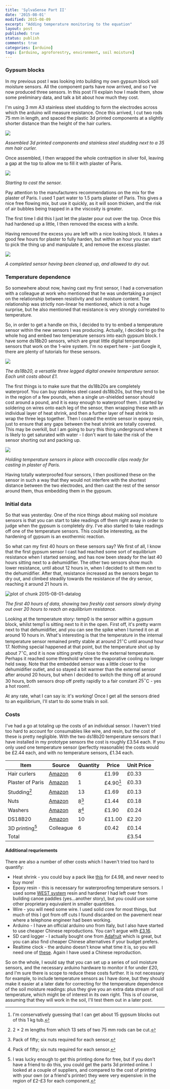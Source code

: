 ```yaml
---
title: 'SylvaSense Part II'
date: '2015-08-01'
modified: 2015-08-09
excerpt: "Adding temperature monitoring to the equation"
layout: post
published: true
status: publish
comments: true
categories: [arduino]
tags: [arduino, agroforestry, environment, soil moisture]
---
```

 

 
### Gypsum blocks
 
In my previous post I was looking into building my own gypsum block soil moisture sensors. All the component parts have now arrived, and so I've now produced three sensors. In this post I'll explain how I made them, show some preliminary data, and talk a bit about how much they cost.
 
I'm using 3 mm A3 stainless steel studding to form the electrodes across which the arduino will measure resistance. Once this arrived, I cut two rods 75 mm in length, and spaced the plastic 3d printed components at a slightly shorter distance than the height of the hair curlers.
 
![](/figures/2015-08-01-assembly.jpg)
 
*Assembled 3d printed components and stainless steel studding next to a 35 mm hair curler.*
 
Once assembled, I then wrapped the whole contraption in silver foil, leaving a gap at the top to allow me to fill it with plaster of Paris.
 
![](/figures/2015-08-01-casting1.jpg)
 
*Starting to cast the sensor.*
 
Pay attention to the manufacturers recommendations on the mix for the plaster of Paris. I used 1 part water to 1.5 parts plaster of Paris. This gives a nice free flowing mix, but use it quickly, as it will soon thicken, and the risk of air bubbles being trapped in a the viscosity is greater.
 
The first time I did this I just let the plaster pour out over the top. Once this had hardened up a little, I then removed the excess with a knife.
 
Having removed the excess you are left with a nice looking block. It takes a good few hours for plaster to fully harden, but within an hour you can start to pick the thing up and manipulate it, and remove the excess plaster.
 
![](/figures/2015-08-01-completed-sensor1.jpg)
 
*A completed sensor having been cleaned up, and allowed to dry out.*
 
### Temperature dependence
 
So somewhere about now, having cast my first sensor, I had a conversation with a colleague at work who mentioned that he was undertaking a project on the relationship between resistivity and soil moisture content. The relationship was strictly non-linear he mentioned, which is not a huge surprise, but he also mentioned that resistance is very strongly correlated to temperature.
 
So, in order to get a handle on this, I decided to try to embed a temperature sensor within the new sensors I was producing. Actually, I decided to go the whole hog and embed two temperature sensors into each gypsum block. I have some ds18b20 sensors, which are great little digital temperature sensors that work on the 1-wire system. I'm no expert here - just Google it, there are plenty of tutorials for these sensors.
 
![](/figures/2015-08-01-ds18b20.jpg)
 
*The ds18b20, a versatile three legged digital onewire temperature sensor. Each unit costs about £1.*
 
The first things is to make sure that the ds18b20s are completely waterproof. You can buy stainless steel cased ds18b20s, but they tend to be in the region of a few pounds, when a single un-shielded sensor should cost around a pound, and it is easy enough to waterproof them. I started by soldering on wires onto each leg of the sensor, then wrapping these with an individual layer of heat shrink, and then a further layer of heat shrink to wrap the three legs together. Then I coated the entire sensor in epoxy resin, just to ensure that any gaps between the heat shrink are totally covered. This may be overkill, but I am going to bury this thing underground where it is likely to get saturated with water - I don't want to take the risk of the sensor shorting out and packing up.
 
![](/figures/2015-08-01-ds18b20-position.jpg)
 
*Holding temperature sensors in place with croccodile clips ready for casting in plaster of Paris.*
 
 
Having totally waterproofed four sensors, I then positioned these on the sensor in such a way that they would not interfere with the shortest distance between the two electrodes, and then cast the rest of the sensor around them, thus embedding them in the gypsum.
 
### Initial data
 
So that was yesterday. One of the nice things about making soil moisture sensors is that you can start to take readings off them right away in order to judge when the gypsum is completely dry. I've also started to take readings off one of the temperature sensors. This could be interesting, as the hardening of gypsum is an exothermic reaction.
 
So what can my first 40 hours on these sensors say? We first of all, I know that the first gypsum sensor I cast had reached some sort of equilibrium resistance when I started sensing, and has now been steady for the last 40 hours sitting next to a dehumidifier. The other two sensors show much lower resistance, until about 12 hours in, when I decided to sit them next to the dehumidifier. After that, resistance increased as the sensors began to dry out, and climbed steadily towards the resistance of the dry sensor, reaching it around 21 hours in.
 
![plot of chunk 2015-08-01-datalog](/figures/2015-08-01-datalog-1.png) 
 
*The first 40 hours of data, showing two freshly cast sensors slowly drying out over 20 hours to reach an equilibrium resistance.*
 
Looking at the temperature story: temp0 is the sensor within a gypsum block, whilst temp1 is sitting next to it in the open. First off, it's pretty warm next to that dehumidifier, and you can see the spike when I turned it on at around 10 hours in. What's interesting is that the temperature in the internal temperature sensor remained pretty stable at around $21^{\circ}$C until around hour 17. Nothing special happened at that point, but the temperature shot up by about $7^{\circ}$C, and it is now sitting pretty close to the external temperature. Perhaps it reached some threshold where the evaporative cooling no longer held sway. Note that the embedded sensor was a little closer to the dehumidifier outlet, and so stayed a bit warmer than the external sensor after around 20 hours, but when I decided to switch the thing off at around 30 hours, both sensors drop off pretty rapidly to a fair constant $25^{\circ}$C - yes a hot room!. 
 
At any rate, what I can say is: it's working! Once I get all the sensors dried to an equilibrium, I'll start to do some trials in soil. 
 
### Costs
 
I've had a go at totaling up the costs of an individual sensor. I haven't tried too hard to account for consumables like wire, and resin, but the cost of these is pretty negligible. With the two ds18b20 temperature sensors that I have installed in my prototype sensors the cost is roughly £3.54 each. If you only used one temperature sensor (perfectly reasonable) the costs would be £2.44 each, and with no temperature sensors, £1.34 each.
 
| Item | Source | Quantity | Price | Unit Price |
|---|---|---|---|---|
| Hair curlers  | [Amazon](http://www.amazon.co.uk/gp/product/B0119BJ1I0?psc=1&redirect=true&ref_=oh_aui_detailpage_o07_s00)| 6 | £1.99 | £0.33 |
| Plaster of Paris| [Amazon](http://www.amazon.co.uk/gp/product/B009K4S1PS?psc=1&redirect=true&ref_=oh_aui_detailpage_o09_s00)| 1 | £4.90[^1]| £0.33 |
Studding[^2]| [Amazon](http://www.amazon.co.uk/gp/product/B00SJHFUQ0?psc=1&redirect=true&ref_=oh_aui_detailpage_o06_s00)| 13 | £1.69 | £0.13|
Nuts|[Amazon](http://www.amazon.co.uk/gp/product/B00A6G3G2C?psc=1&redirect=true&ref_=oh_aui_detailpage_o00_s00)|8[^3]|£1.44| £0.18|
Washers|[Amazon](http://www.amazon.co.uk/gp/product/B00ET7RCXS?psc=1&redirect=true&ref_=oh_aui_detailpage_o01_s00)|8[^3]|£1.90| £0.24|
DS18B20|[Amazon](http://www.amazon.co.uk/gp/product/B00BJY8S8C?psc=1&redirect=true&ref_=oh_aui_detailpage_o02_s00)|10|£11.00|£2.20|
3D printing[^4]|Colleague|6|£0.42|£0.14|
|Total||||£3.54|
 
[^1]: I'm conservatively guessing that I can get about 15 gypsum blocks out of this 1 kg tub.
[^2]: 2 $\times$ 2 m lengths from which 13 sets of two 75 mm rods can be cut.
[^3]: Pack of fifty; six nuts required for each sensor.
[^4]: I was lucky enough to get this printing done for free, but if you don't have a friend to do this, you could get the parts 3d printed online. I looked at a couple of suppliers, and compared to the cost of printing with your own (or a friend's printer) they were very expensive: in the region of £2-£3 for each component.
 
#### Additional requriements
 
There are also a number of other costs which I haven't tried too hard to quantify:
 
* Heat shrink - you could buy a pack like [this](http://www.amazon.co.uk/dp/B00CHKUCWW/ref=sr_1_3?s=electronics&ie=UTF8&qid=1438728427&sr=1-3&keywords=heat+shrink) for £4.98, and never need to buy more!
* Epoxy resin - this is necessary for waterproofing temperature sensors. I used some [WEST system](http://www.westsystem.com/) resin and hardener I had left over from building canoe paddles (yes...another story), but you could use some other proprietary equivalent in smaller quantities.
* Wire - you will need some wire. I used solid core for most things, but much of this I got from off cuts I found discarded on the pavement near where a telephone engineer had been working.
* Arduino - I have an official arduino uno from Italy, but I also have started to use cheaper Chinese reproductions. You can't argue with [£3.16](http://www.amazon.co.uk/gp/product/B00QPUEFNW?psc=1&redirect=true&ref_=oh_aui_detailpage_o05_s00). 
* SD card logger - I actually bought one from [Adafruit](http://www.adafruit.com/) which is great, but you can also find cheaper Chinese alternatives if your budget prefers.
* Realtime clock - the arduino doesn't know what time it is, so you will need one of [these](http://www.amazon.co.uk/gp/product/B00K67X496?psc=1&redirect=true&ref_=oh_aui_search_detailpage). Again I have used a Chinese reproduction.
 
So on the whole, I would say that you can set up a series of soil moisture sensors, and the necessary arduino hardware to monitor it for under £20, and I'm sure there is scope to reduce these costs further. It is not necessary for example, to include temperature sensors as I have done, but they should make it easier at a later date for correcting for the temperature dependence of the soil moisture readings: plus they give you an extra data stream of soil temperature, which might be of interest in its own right. This is of course, assuming that they will work in the soil, I'll test them out in a later post.
 

